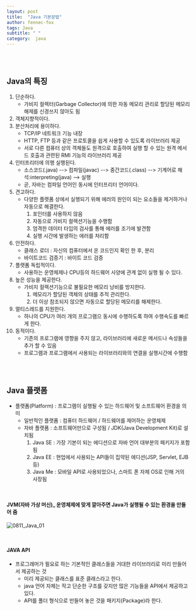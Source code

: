 ```yaml
---
layout: post
title:  "Java 기본문법"
author: fennec-fox
tags: Java
subtitle: " "
category:  java
---
```


<br>

<br>

## Java의 특징

1. 단순하다.
   - 가비지 컬렉터(Garbage Collector)에 의한 자동 메모리 관리로 할당된 메모리 해제를 신경쓰지 않아도 됨
2. 객체지향적이다.
3. 분산처리에 용이하다.
   - TCP/IP 네트워크 기능 내장
   - HTTP, FTP 등과 같은 프로토콜을 쉽게 사용할 수 있도록 라이브러리 제공
   - 서로 다른 컴퓨터 상의 객체들도 원격으로 호출하여 실행 할 수 있는 원격 메서드 호출과 관련된 RMI 기능의 라이브러리 제공
4. 인터프리터에 의행 실행된다. 
   - 소스코드(.java) --> 컴파일(javac) --> 중간코드(.class) --> 기계어로 해석:interpreting(java) --> 실행
   - 곧, 자바는 컴파일 언어인 동시에 인터프리터 언어이다.
5. 견고하다.
   - 다양한 플랫폼 상에서 실행되기 위해 에러의 원인이 되는 요소들을 제거하거나 자동으로 해결한다.
     1. 포인터를 사용하지 않음
     2. 자동으로 가비지 컬렉션기능을 수행함
     3. 엄격한 데이터 타입의 검사를 통해 에러를 조기에 발견함
     4. 실행 시간에 발생하는 에러를 처리함
6. 안전하다.
   - 클래스 로더 : 자신의 컴퓨터에서 온 코드인지 확인 한 후, 분리
   - 바이트코드 검증기 : 바이트 코드 검증
7. 플랫폼 독립적이다.
   - 사용하는 운영체제나 CPU등의 하드웨어 사양에 관계 없이 실행 될 수 있다.
8. 높은 성능을 제공한다.
   - 가비지 컬렉션기능으로 불필요한 메모리 낭비를 방지한다.
     1. 메모리가 할당된 객체의 상태를 추적 관리한다.
     2. 더 이상 참조되지 않으면 자동으로 할당된 메모리를 해제한다.
9. 멀티스레드를 지원한다.
   - 하나의 CPU가 여러 개의 프로그램으 동시에 수행하도록 하여 수행속도를 빠르게 한다.
10. 동적이다.
    - 기존의 프로그램에 영향을 주지 않고, 라이브러리에 새로운 메서드나 속성들을 추가 할 수 있음
    - 프로그램과 프로그램에서 사용되는 라이브러리와의 연결을 실행시간에 수행함

<br>

<br>

## Java 플랫폼

- 플랫폼(Platform) : 프로그램이 실행될 수 있는 하드웨어 및 소프트웨어 환경을 의미
  - 일반적인 플랫폼 : 컴퓨터 하드웨어 / 하드웨어를 제어하는 운영체제
  - 자바 플랫폼 : 소프트웨어만으로 구성됨 / JDK(Java Development Kit)로 설치됨
    1. Java SE : 가장 기본이 되는 에디션으로 자바 언어 대부분의 패키지가 포함됨
    2. Java EE : 현업에서 사용되는 API들이 집약된 에디션(JSP, Servlet, EJB 등)
    3. Java Me : 모바일 API로 사용되었으나, 스마트 폰 자체 OS로 인해 거의 사장됨

<br>

#### JVM(자바 가상 머신)_ 운영체제에 맞게 깔아주면 Java가 실행될 수 있는 환경을 만들어 줌

![0811_Java_01](/assets/img_studed/0811_Java_01.png)

<br>

#### JAVA API

- 프로그래머가 필요로 하는 기본적인 클래스들을 거대한 라이브러리로 미리 만들어서 제공하는 것
  - 미리 제공되는 클래스를 표준 클래스라고 한다.
  - java 언어 자체는 작고 단순한 구조를 갖지만 많은 기능들을 API에서 제공하고 있다.
  - API를 폴더 형식으로 만들어 놓은 것을 패키지(Package)라 한다.